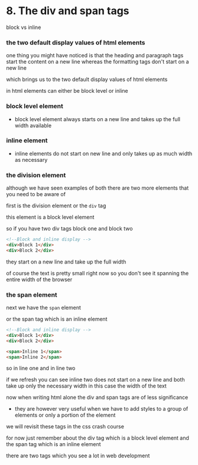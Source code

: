 # 8. The div and span tags

block vs inline

### the two default display values of html elements

one thing you might have noticed is that the heading and paragraph tags start the content on a new line whereas the formatting tags don't start on a new line

which brings us to the two default display values of html elements

in html elements can either be block level or inline

### block level element

- block level element always starts on a new line and takes up the full width
  available

### inline element

- inline elements do not start on new line and only takes up as much width as necessary

### the division element

although we have seen examples of both
there are two more elements that you need to be aware of

first is the division element or the `div`
tag

this element is a block level element

so if you have two div tags block one and block two

```html
<!--Block and inline display -->
<div>Block 1</div>
<div>Block 2</div>
```

they start on a new line and take up the full width

of course the text is pretty small right now so you don't see it spanning the entire width of the browser

### the span element

next we have the `span` element

or the span tag which is an inline element

```html
<!--Block and inline display -->
<div>Block 1</div>
<div>Block 2</div>

<span>Inline 1</span>
<span>Inline 2</span>
```

so in line one and in line two

if we refresh you can see inline two does not start on a new line and both take up only the
necessary width in this case the width of the text

now when writing html alone the div and span tags are of less significance

- they are however very useful when we have to add styles to a group of elements or only a portion of the element

we will revisit these tags in the css crash course

for now just remember about the div tag which is a block level element and the span tag which is an inline element

there are two tags which you see a lot in web development
